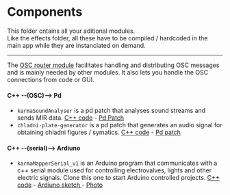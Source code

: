 # Components
This folder cntains all your aditional modules.  
Like the effects folder, all these have to be compiled / hardcoded in the main app while they are instanciated on demand.

----

The [OSC router module](https://github.com/Karma-Kusala/karmaMapper/tree/master/src/modules/oscRouter) facilitates handling and distributing OSC messages and is mainly needed by other modules.
It also lets you handle the OSC connections from code or GUI.


#### C++  --(OSC)--> Pd  

 - `karmaSoundAnalyser` is a pd patch that analyses sound streams and sends MIR data. [C++ code](https://github.com/Karma-Kusala/karmaMapper/tree/master/src/modules/mirOSC) - [Pd Patch](https://github.com/Karma-Kusala/karmaMapper/tree/master/utilities/karmaSoundAnalyser)  
 - `chladni-plate-generator` is a pd patch that generates an audio signal for obtaining chladni figures / symatics. [C++ code](https://github.com/Karma-Kusala/karmaMapper/tree/master/src/modules/chladniOSC) - [Pd patch]( https://github.com/Karma-Kusala/karmaMapper/tree/master/utilities/chladni-plate-generator)

#### C++ --(serial)--> Ardiuno  

- `karmaMapperSerial_v1` is an Arduino program that communicates with a c++ serial module used for controlling electrovalves, lights and other electric signals. Clone this one to start Arduino controlled projects.
[C++ code](https://github.com/Karma-Kusala/karmaMapper/tree/master/src/modules/serialController_v1) - [Ardiuno sketch ](https://github.com/Karma-Kusala/karmaMapper/tree/master/src/modules/serialController_v1/karmaMapperSerial_v1) - [Photo](https://www.flickr.com/photos/108268248@N06/28651597005/in/album-72157670932284742/)
